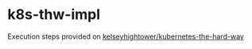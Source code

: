 # k8s-thw-impl
Execution steps provided on [kelseyhightower/kubernetes-the-hard-way](github.com/kelseyhightower/kubernetes-the-hard-way)
